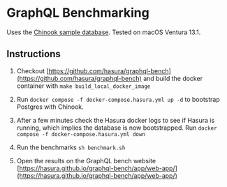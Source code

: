 # GraphQL Benchmarking

Uses the [Chinook sample database](https://github.com/lerocha/chinook-database). Tested on macOS Ventura 13.1.

## Instructions

1. Checkout [https://github.com/hasura/graphql-bench](https://github.com/hasura/graphql-bench) and build the docker container with `make build_local_docker_image`

1. Run `docker compose -f docker-compose.hasura.yml up -d` to bootstrap Postgres with Chinook.

1. After a few minutes check the Hasura docker logs to see if Hasura is running, which implies the database is now bootstrapped. Run `docker compose -f docker-compose.hasura.yml down`

1. Run the benchmarks `sh benchmark.sh`

1. Open the results on the GraphQL bench website [https://hasura.github.io/graphql-bench/app/web-app/](https://hasura.github.io/graphql-bench/app/web-app/)
